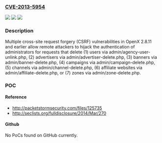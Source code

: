 ### [CVE-2013-5954](https://cve.mitre.org/cgi-bin/cvename.cgi?name=CVE-2013-5954)
![](https://img.shields.io/static/v1?label=Product&message=n%2Fa&color=blue)
![](https://img.shields.io/static/v1?label=Version&message=n%2Fa&color=blue)
![](https://img.shields.io/static/v1?label=Vulnerability&message=n%2Fa&color=brighgreen)

### Description

Multiple cross-site request forgery (CSRF) vulnerabilities in OpenX 2.8.11 and earlier allow remote attackers to hijack the authentication of administrators for requests that delete (1) users via admin/agency-user-unlink.php, (2) advertisers via admin/advertiser-delete.php, (3) banners via admin/banner-delete.php, (4) campaigns via admin/campaign-delete.php, (5) channels via admin/channel-delete.php, (6) affiliate websites via admin/affiliate-delete.php, or (7) zones via admin/zone-delete.php.

### POC

#### Reference
- http://packetstormsecurity.com/files/125735
- http://seclists.org/fulldisclosure/2014/Mar/270

#### Github
No PoCs found on GitHub currently.

